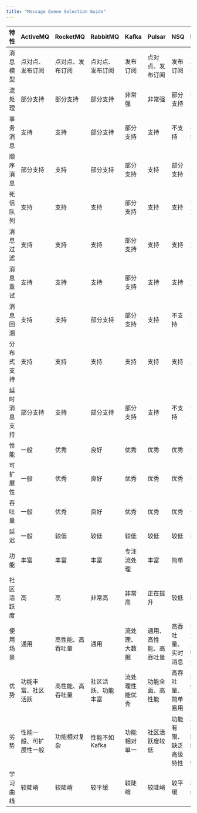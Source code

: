 ```yaml
---
title: "Message Queue Selection Guide"
---
```



| 特性 | ActiveMQ | RocketMQ | RabbitMQ | Kafka | Pulsar | NSQ | NATS |
| -- | -- | -- | -- | -- | -- | -- | -- |
| 消息模型 | 点对点、发布订阅 | 点对点、发布订阅 | 点对点、发布订阅 | 发布订阅 | 点对点、发布订阅 | 发布订阅 | 发布订阅 |
| 流处理 | 部分支持 | 部分支持 | 部分支持 | 非常强 | 非常强 | 部分支持 | 部分支持 |
| 事务消息 | 支持 | 支持 | 部分支持 | 部分支持 | 支持 | 不支持 | 不支持 |
| 顺序消息 | 部分支持 | 支持 | 部分支持 | 部分支持 | 支持 | 部分支持 | 支持 |
| 死信队列 | 支持 | 支持 | 支持 | 部分支持 | 支持 | 支持 | 部分支持 |
| 消息过滤 | 支持 | 支持 | 支持 | 部分支持 | 支持 | 支持 | 支持 |
| 消息重试 | 支持 | 支持 | 支持 | 部分支持 | 支持 | 支持 | 支持 |
| 消息回溯 | 支持 | 支持 | 部分支持 | 部分支持 | 支持 | 不支持 | 部分支持 |
| 分布式支持 | 支持 | 支持 | 支持 | 支持 | 支持 | 支持 | 支持 |
| 延时消息支持 | 部分支持 | 支持 | 部分支持 | 部分支持 | 支持 | 不支持 | 部分支持 |
| 性能 | 一般 | 优秀 | 良好 | 优秀 | 优秀 | 优秀 | 优秀 |
| 可扩展性 | 一般 | 优秀 | 良好 | 优秀 | 优秀 | 优秀 | 优秀 |
| 吞吐量 | 一般 | 优秀 | 良好 | 优秀 | 优秀 | 优秀 | 优秀 |
| 延迟 | 一般 | 较低 | 较低 | 较低 | 较低 | 较低 | 较低 |
| 功能 | 丰富 | 丰富 | 丰富 | 专注流处理 | 丰富 | 简单 | 简单 |
| 社区活跃度 | 高 | 高 | 非常高 | 非常高 | 正在提升 | 较低 | 较低 |
| 使用场景 | 通用 | 高性能、高吞吐量 | 通用 | 流处理、大数据 | 通用、高性能、高吞吐量 | 高吞吐量、实时消息 | 实时消息、微服务 |
| 优势 | 功能丰富、社区活跃 | 高性能、高吞吐量 | 社区活跃、功能丰富 | 流处理性能优秀 | 功能全面、高性能 | 高吞吐量、简单易用 | 轻量级、高性能 |
| 劣势 | 性能一般、可扩展性一般 | 功能相对复杂 | 性能不如 Kafka | 功能相对单一 | 社区活跃度较低 | 功能有限、缺乏高级特性 | 功能有限、缺乏高级特性 |
| 学习曲线 | 较陡峭 | 较陡峭 | 较平缓 | 较陡峭 | 较陡峭 | 较平缓 | 较平缓 |